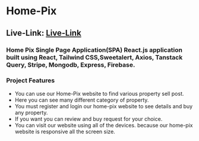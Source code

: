 # Home-Pix

## Live-Link: [Live-Link](https://aback-spoon.surge.sh)

### Home Pix Single Page Application(SPA) React.js application built using React, Tailwind CSS,Sweetalert, Axios, Tanstack Query, Stripe, Mongodb, Express, Firebase.

### Project Features
- You can use our Home-Pix website to find various property sell post.
- Here you can see many different category of property.
- You must register and login our home-pix website to see details and buy any property.
- If you want you can review and buy request for your choice.
- You can visit our website using all of the devices. because our home-pix website is responsive all the screen size.
